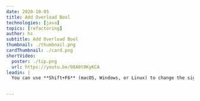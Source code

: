 ```yaml
---
date: 2020-10-05
title: Add Overload Bool
technologies: [java]
topics: [refactoring]
author: hs
subtitle: Add Overload Bool
thumbnail: ./thumbnail.png
cardThumbnail: ./card.png
shortVideo:
  poster: ./tip.png
  url: https://youtu.be/08A0t0KyKCA
leadin: |
  You can use **Shift+F6** (macOS, Windows, or Linux) to change the signature of a method and add a new boolean parameter to it. You can then select _Delegate via overloading method_ to complete the refactor.  
  

---
```

